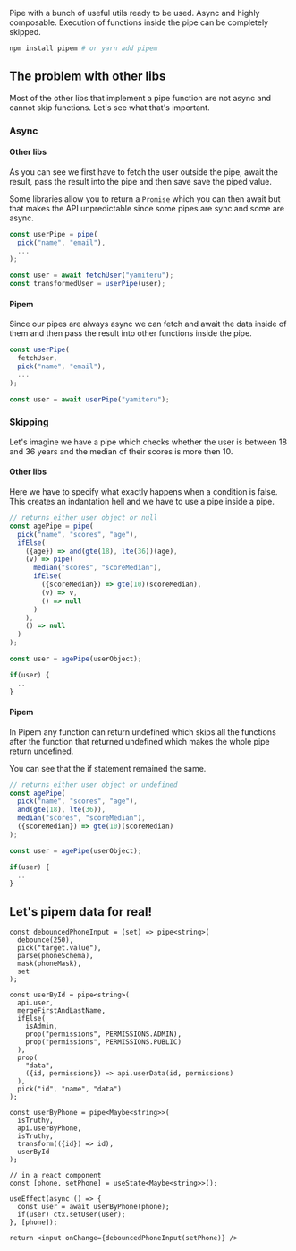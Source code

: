 Pipe with a bunch of useful utils ready to be used. Async and highly composable. Execution of functions inside the pipe can be completely skipped.

```bash
npm install pipem # or yarn add pipem
```

## The problem with other libs

Most of the other libs that implement a pipe function are not async and cannot skip functions. Let's see what that's important.

### Async

#### Other libs

As you can see we first have to fetch the user outside the pipe, await the result, pass the result into the pipe and then save save the piped value.

Some libraries allow you to return a `Promise` which you can then await but that makes the API unpredictable since some pipes are sync and some are async.

```ts
const userPipe = pipe(
  pick("name", "email"),
  ...
);

const user = await fetchUser("yamiteru");
const transformedUser = userPipe(user);
```

#### Pipem

Since our pipes are always async we can fetch and await the data inside of them and then pass the result into other functions inside the pipe.

```ts
const userPipe(
  fetchUser,
  pick("name", "email"),
  ...
);

const user = await userPipe("yamiteru");
```

### Skipping

Let's imagine we have a pipe which checks whether the user is between 18 and 36 years and the median of their scores is more then 10.

#### Other libs

Here we have to specify what exactly happens when a condition is false. This creates an indantation hell and we have to use a pipe inside a pipe.

```ts
// returns either user object or null
const agePipe = pipe(
  pick("name", "scores", "age"),
  ifElse(
    ({age}) => and(gte(18), lte(36))(age),
    (v) => pipe(
      median("scores", "scoreMedian"),
      ifElse(
        ({scoreMedian}) => gte(10)(scoreMedian),
        (v) => v,
        () => null
      )
    ),
    () => null
  )
);

const user = agePipe(userObject);

if(user) {
  ..
}
```

#### Pipem

In Pipem any function can return undefined which skips all the functions after the function that returned undefined which makes the whole pipe return undefined.

You can see that the if statement remained the same.

```ts
// returns either user object or undefined
const agePipe(
  pick("name", "scores", "age"),
  and(gte(18), lte(36)),
  median("scores", "scoreMedian"),
  ({scoreMedian}) => gte(10)(scoreMedian)
);

const user = agePipe(userObject);

if(user) {
  ..
}
```

## Let's pipem data for real!

```tsx
const debouncedPhoneInput = (set) => pipe<string>(
  debounce(250),
  pick("target.value"),
  parse(phoneSchema),
  mask(phoneMask),
  set
);

const userById = pipe<string>(
  api.user,
  mergeFirstAndLastName,
  ifElse(
    isAdmin,
    prop("permissions", PERMISSIONS.ADMIN),
    prop("permissions", PERMISSIONS.PUBLIC)
  ),
  prop(
    "data",
    ({id, permissions}) => api.userData(id, permissions)
  ),
  pick("id", "name", "data")
);

const userByPhone = pipe<Maybe<string>>(
  isTruthy,
  api.userByPhone,
  isTruthy,
  transform(({id}) => id),
  userById
);

// in a react component
const [phone, setPhone] = useState<Maybe<string>>();

useEffect(async () => {
  const user = await userByPhone(phone);
  if(user) ctx.setUser(user);
}, [phone]);

return <input onChange={debouncedPhoneInput(setPhone)} />
```
